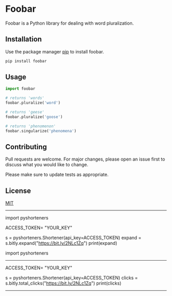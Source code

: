 # Foobar

Foobar is a Python library for dealing with word pluralization.

## Installation

Use the package manager [pip](https://pip.pypa.io/en/stable/) to install foobar.

```bash
pip install foobar
```

## Usage

```python
import foobar

# returns 'words'
foobar.pluralize('word')

# returns 'geese'
foobar.pluralize('goose')

# returns 'phenomenon'
foobar.singularize('phenomena')
```

## Contributing
Pull requests are welcome. For major changes, please open an issue first to discuss what you would like to change.

Please make sure to update tests as appropriate.

## License
[MIT](https://choosealicense.com/licenses/mit/)

----------------------------------------------------------

import pyshorteners


ACCESS_TOKEN= "YOUR_KEY"

s = pyshorteners.Shortener(api_key=ACCESS_TOKEN)
expand = s.bitly.expand("https://bit.ly/2NLc1Zq")
print(expand)

import pyshorteners

-----------------------------------------------------------

ACCESS_TOKEN= "YOUR_KEY"

s = pyshorteners.Shortener(api_key=ACCESS_TOKEN)
clicks = s.bitly.total_clicks("https://bit.ly/2NLc1Zq")
print(clicks)

-----------------------------------------------------------